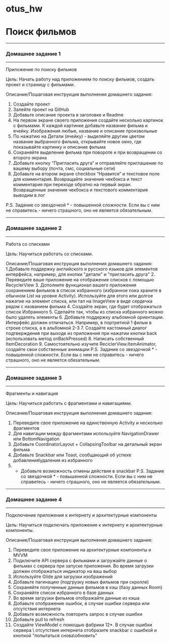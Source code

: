 # otus_hw

# Поиск фильмов
***
### Домашнее задание 1
***
Приложение по поиску фильмов

Цель:
Начать работу над приложением по поиску фильмов, создать проект и страницу с фильмами.

Описание/Пошаговая инструкция выполнения домашнего задания:
1. Создайте проект
2. Залейте проект на GitHub
3. Добавьте описание проекта в заголовке и Readme
4. На первом экране своего приложения создайте несколько картинок с фильмами. К каждой картинке добавьте название фильма и ячейку. Изображения любые, название и описание произвольные
5. По нажатию на Детали (ячейку) - выделяйте другим цветом название выбранного фильма, открывайте новое окно, где показывайте картинку и описание фильма
6. Сохраняйте выделение фильма при повороте и при возвращении со второго экрана
7. Добавьте кнопку “Пригласить друга” и отправляйте приглашение по вашему выбору (почта, смс, социальные сети)
8. Добавьте на втором экране checkbox “Нравится” и текстовое поле для комментария. Возвращайте значение чекбокса и текст комментария при переходе обратно на первый экран. Возвращенные значения чекбокса и текстового комментария выводим в лог

P.S. Задание со звездочкой * - повышенной сложности. Если вы с ним не справитесь - ничего страшного, оно не является обязательным.

***
### Домашнее задание 2
***
Работа со списками

Цель:
Научиться работать со списками.

Описание/Пошаговая инструкция выполнения домашнего задания:
1.Добавьте поддержку английского и русского языков для элементов интерфейса, например, для кнопки "детали" и "пригласить друга"
2. Переведите ваше приложение на отображение списков с помощью RecyclerView
3. Дополните функционал вашего приложения сохранением фильмов в список избранного (избранное пока храните в обычном List на уровне Activity). Используйте для этого или долгое нажатие на элемент списка, или тап на ImageView в виде сердечка рядом с названием фильма
4. Создайте экран, где будет отображаться список Избранного
5. Сделайте так, чтобы из списка избранного можно было удалять элементы
6. Добавьте поддержку альбомной ориентации. Интерфейс должен отличаться. Например, в портретной 1 фильм в строке списка, а в альбомной 2-3
7. Создайте кастомный диалог подтверждения при выходе из приложения при нажатии кнопки back (использовать метод onBackPressed)
8. Написать собственный ItemDecoration
9. Самостоятельно изучите ReciclerView.ItemAnimator, создайте свои собственные анимации
P.S. Задание со звездочкой * - повышенной сложности. Если вы с ним не справитесь - ничего страшного, оно не является обязательным.

***
### Домашнее задание 3
***
 Фрагменты и навигация

Цель:
Научиться работать с фрагментами и навигациями.

Описание/Пошаговая инструкция выполнения домашнего задания:
1. Переведите свое приложение на единственную Activity и несколько фрагментов
2. Для навигации между фрагментами используйте NavigationDrawer или BottomNavigation
3. Добавьте CoordinatorLayout + CollapsingToolbar на детальный экран фильма
4. Добавьте Snackbar или Toast, сообщающий об успехе добавления\удаления из избранного
5. * Добавьте возможность отмены действия в snackbar
P.S. Задание со звездочкой * - повышенной сложности. Если вы с ним не справитесь - ничего страшного, оно не является обязательным.


***
### Домашнее задание 4
***
Подключение приложения к интернету и архитектурные компоненты

Цель:
Научиться подключать приложение к интернету и архитектурные компоненты.


Описание/Пошаговая инструкция выполнения домашнего задания:
1. Переведите свое приложение на архитектурные компоненты и MVVM
2. Подключите API сервера с фильмами и загружайте данные о фильмах с сервера при запуске приложения. Во время загрузки должен отображаться индикатор на ваш выбор
3. Используйте Glide для загрузки изображений
4. Добавьте пагинацию (подгрузку новых фильмов при скролле)
5. Сохраняйте полученные данные фильмов в кэш (базу данных Room)
6. Сохраняйте список избранного в базе данных
7. Во время загрузки фильмов отображайте данные из кэша
8. Добавьте отображение ошибок, в случае ошибки сервера или отсутствия интернета
9. Добавьте возможность повторить запрос в случае ошибки
10. Добавьте pull to refresh
11. Создайте ViewModel с помощью фабрики
12*. В случае ошибки сервера \ отсутствия интернета отобразите snackbar с ошибкой и кнопкой "попытаться снова\обновить"
